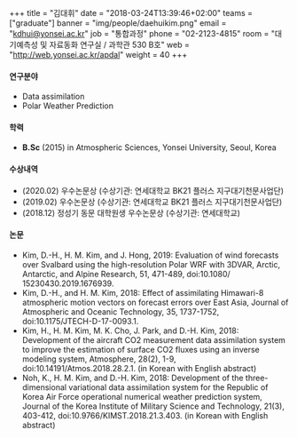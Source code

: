 ﻿+++
title = "김대휘"
date = "2018-03-24T13:39:46+02:00"
teams = ["graduate"]
banner = "img/people/daehuikim.png"
email = "kdhui@yonsei.ac.kr"
job = "통합과정"
phone = "02-2123-4815"
room = "대기예측성 및 자료동화 연구실 / 과학관 530 B호"
web = "http://web.yonsei.ac.kr/apdal"
weight = 40
+++

#### 연구분야
+ Data assimilation
+ Polar Weather Prediction

#### 학력
 + **B.Sc** (2015) in Atmospheric Sciences, Yonsei University, Seoul, Korea

#### 수상내역
+ (2020.02) 우수논문상 (수상기관: 연세대학교 BK21 플러스 지구대기천문사업단)
+ (2019.02) 우수논문상 (수상기관: 연세대학교 BK21 플러스 지구대기천문사업단)
+ (2018.12) 정성기 동문 대학원생 우수논문상 (수상기관: 연세대학교)

#### 논문
+ Kim, D.-H., H. M. Kim, and J. Hong, 2019: Evaluation of wind forecasts over Svalbard using the high-resolution Polar WRF with 3DVAR, Arctic, Antarctic, and Alpine Research, 51, 471-489, doi:10.1080/ 15230430.2019.1676939.
+ Kim, D.-H., and H. M. Kim, 2018: Effect of assimilating Himawari-8 atmospheric motion vectors on forecast errors over East Asia, Journal of Atmospheric and Oceanic Technology, 35, 1737-1752, doi:10.1175/JTECH-D-17-0093.1.
+ Kim, H., H. M. Kim, M. K. Cho, J. Park, and D.-H. Kim, 2018:  Development of the aircraft CO2 measurement data assimilation system to improve the estimation of surface CO2 fluxes using an inverse modeling system, Atmosphere, 28(2), 1-9, doi:10.14191/Atmos.2018.28.2.1. (in Korean with English abstract)
+ Noh, K., H. M. Kim, and D.-H. Kim, 2018: Development of the three-dimensional variational data assimilation system for the Republic of Korea Air Force operational numerical weather prediction system, Journal of the Korea Institute of Military Science and Technology, 21(3), 403-412, doi:10.9766/KIMST.2018.21.3.403. (in Korean with English abstract)

